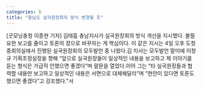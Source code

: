 ```yaml
---
categories: b
title: "충남도 실국원장회의 방식 변경될 듯"
---
```

[굿모닝충청 이종현 기자] 김태흠 충남지사가 실국원장회의 방식 개선을 지시했다. 불필요한 보고를 줄이고 토론의 장으로 바꾸자는 게 핵심이다. 이 같은 지시는 4일 오후 도청 중회의실에서 진행된 실국원장회의 모두발언 중 나왔다.김 지사는 모두발언 말미에 이창규 기획조정실장을 향해 “앞으로 실국원장들이 일상적인 내용을 보고하고 제 이야기를 듣는 형식은 가급적 안했으면 좋겠다”며 말문을 열었다.이어 그는 “타 실국원장들과 협력할 내용만 보고하고 일상적인 내용은 서면으로 대체해달라”며 “현안이 있다면 토론도 했으면 좋겠다”고 강조했다."서